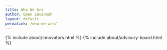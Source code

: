 ```yaml
---
title: Who We Are
author: Open Savannah
layout: default
permalink: /who-we-are/
---
```


{% include about/innovators.html %}
{% include about/advisory-board.html %}
